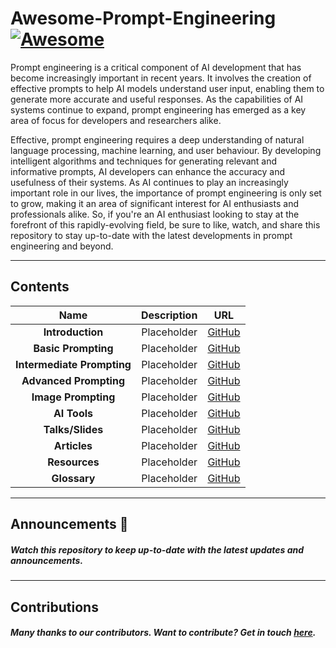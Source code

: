 # Awesome-Prompt-Engineering [![Awesome](https://awesome.re/badge.svg)](https://awesome.re)
Prompt engineering is a critical component of AI development that has become increasingly important in recent years. It involves the creation of effective prompts to help AI models understand user input, enabling them to generate more accurate and useful responses. As the capabilities of AI systems continue to expand, prompt engineering has emerged as a key area of focus for developers and researchers alike.

Effective, prompt engineering requires a deep understanding of natural language processing, machine learning, and user behaviour. By developing intelligent algorithms and techniques for generating relevant and informative prompts, AI developers can enhance the accuracy and usefulness of their systems. As AI continues to play an increasingly important role in our lives, the importance of prompt engineering is only set to grow, making it an area of significant interest for AI enthusiasts and professionals alike. So, if you're an AI enthusiast looking to stay at the forefront of this rapidly-evolving field, be sure to like, watch, and share this repository to stay up-to-date with the latest developments in prompt engineering and beyond.

---
## Contents
|  Name  |  Description  |  URL  |
| :-----:| :------------:| :----:|
| **Introduction**| Placeholder   | [GitHub](https://github.com/natnew/Awesome-Prompt-Engineering)|
| **Basic Prompting**| Placeholder    | [GitHub](https://github.com/natnew/Awesome-Prompt-Engineering)|
| **Intermediate Prompting**| Placeholder    | [GitHub](https://github.com/natnew/Awesome-Prompt-Engineering)|
| **Advanced Prompting**| Placeholder    | [GitHub](https://github.com/natnew/Awesome-Prompt-Engineering)|
| **Image Prompting**| Placeholder    | [GitHub](https://github.com/natnew/Awesome-Prompt-Engineering)|
| **AI Tools**| Placeholder    | [GitHub](https://github.com/natnew/Awesome-Prompt-Engineering)|
| **Talks/Slides**| Placeholder    | [GitHub](https://github.com/natnew/Awesome-Prompt-Engineering)|
| **Articles**| Placeholder    | [GitHub](https://github.com/natnew/Awesome-Prompt-Engineering)|
| **Resources**| Placeholder    | [GitHub](https://github.com/natnew/Awesome-Prompt-Engineering)|
| **Glossary**| Placeholder    | [GitHub](https://github.com/natnew/Awesome-Prompt-Engineering)|





---
## Announcements :eyes: 
##### Watch this repository to keep up-to-date with the latest updates and announcements. 
---
## Contributions
##### Many thanks to our contributors. Want to contribute? Get in touch [here](https://www.linkedin.com/in/natasha-newbold/). 
